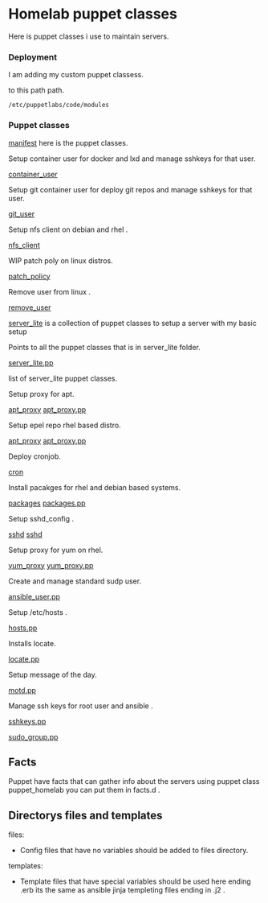 # Homelab puppet classes 

Here is puppet classes i use to maintain servers.


### Deployment 

I am adding my custom puppet classess.

to this path path.

```
/etc/puppetlabs/code/modules
```

### Puppet classes

[manifest](https://github.com/habbis/puppet_homelab/tree/master/manifests) here is the 
puppet classes. 



Setup container user for docker and lxd and manage sshkeys for that user.

[container_user](https://github.com/habbis/puppet_homelab/blob/master/manifests/container_user.pp)


Setup git container user for deploy git repos and manage sshkeys for that user.

[git_user](https://github.com/habbis/puppet_homelab/blob/master/manifests/git_user.pp)

Setup nfs client on debian and rhel .

[nfs_client](https://github.com/habbis/puppet_homelab/blob/master/manifests/nfs_client.pp)

WIP patch poly on linux distros.

[patch_policy](https://github.com/habbis/puppet_homelab/blob/master/manifests/patch_policy.pp)

Remove user from linux .

[remove_user](https://github.com/habbis/puppet_homelab/blob/master/manifests/remove_user.pp)



[server_lite](https://github.com/habbis/puppet_homelab/tree/master/manifests/server_lite) is a collection 
of puppet classes to setup a server with my basic setup


Points to all the puppet classes that is in server_lite folder.

[server_lite.pp](https://github.com/habbis/puppet_homelab/blob/master/manifests/server_lite.pp) 


list of server_lite puppet classes.

Setup proxy for apt.

[apt_proxy](https://github.com/habbis/puppet_homelab/tree/master/manifests/server_lite/apt_proxy)
[apt_proxy.pp](https://github.com/habbis/puppet_homelab/blob/master/manifests/server_lite/apt_proxy.pp)


Setup epel repo  rhel based distro.

[apt_proxy](https://github.com/habbis/puppet_homelab/tree/master/manifests/server_lite/epel_repo.pp)
[apt_proxy.pp](https://github.com/habbis/puppet_homelab/blob/master/manifests/server_lite/epel_repo.pp)

Deploy cronjob.

[cron](https://github.com/habbis/puppet_homelab/tree/master/manifests/server_lite/cron)

Install pacakges for rhel and debian based systems.

[packages](https://github.com/habbis/puppet_homelab/tree/master/manifests/server_lite/packages)
[packages.pp](https://github.com/habbis/puppet_homelab/blob/master/manifests/server_lite/packages.pp)


Setup sshd_config .


[sshd](https://github.com/habbis/puppet_homelab/tree/master/manifests/server_lite/sshd)
[sshd](https://github.com/habbis/puppet_homelab/blob/master/manifests/server_lite/sshd.pp)

Setup proxy for yum on rhel.

[yum_proxy](https://github.com/habbis/puppet_homelab/tree/master/manifests/server_lite/yum_proxy)
[yum_proxy.pp](https://github.com/habbis/puppet_homelab/blob/master/manifests/server_lite/yum_proxy.pp)

Create and manage standard sudp user.

[ansible_user.pp](https://github.com/habbis/puppet_homelab/blob/master/manifests/server_lite/ansible_user.pp)

Setup /etc/hosts .

[hosts.pp](https://github.com/habbis/puppet_homelab/blob/master/manifests/server_lite/hosts.pp)

Installs locate.

[locate.pp](https://github.com/habbis/puppet_homelab/blob/master/manifests/server_lite/locate.pp)

Setup message of the day.

[motd.pp](https://github.com/habbis/puppet_homelab/blob/master/manifests/server_lite/motd.pp)

Manage ssh keys for root user and ansible .

[sshkeys.pp](https://github.com/habbis/puppet_homelab/blob/master/manifests/server_lite/sshkeys.pp)

[sudo_group.pp](https://github.com/habbis/puppet_homelab/blob/master/manifests/server_lite/sudo_group.pp)


## Facts 

Puppet have facts that can gather info about the servers using puppet class puppet_homelab
you can put them in facts.d .



## Directorys files and templates


files: 
  - Config files that have no variables should be added to files directory.

templates: 
  - Template files that have special variables should be used here ending .erb
    its the same as ansible jinja templeting files ending in .j2 .
    
    



 
